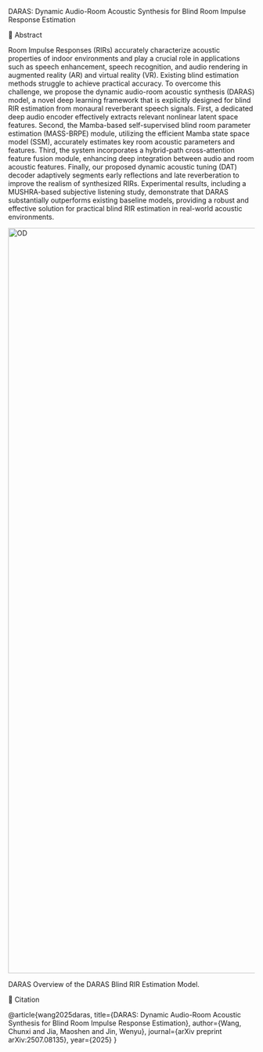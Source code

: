  DARAS: Dynamic Audio-Room Acoustic Synthesis for Blind Room Impulse Response Estimation

📜 Abstract

Room Impulse Responses (RIRs) accurately characterize acoustic properties of indoor environments and play a crucial role in applications such as speech enhancement, speech recognition, and audio rendering in augmented reality (AR) and virtual reality (VR). Existing blind estimation methods struggle to achieve practical accuracy. To overcome this challenge, we propose the dynamic audio-room acoustic synthesis (DARAS) model, a novel deep learning framework that is explicitly designed for blind RIR estimation from monaural reverberant speech signals. First, a dedicated deep audio encoder effectively extracts relevant nonlinear latent space features. Second, the Mamba-based self-supervised blind room parameter estimation (MASS-BRPE) module, utilizing the efficient Mamba state space model (SSM), accurately estimates key room acoustic parameters and features. Third, the system incorporates a hybrid-path cross-attention feature fusion module, enhancing deep integration between audio and room acoustic features. Finally, our proposed dynamic acoustic tuning (DAT) decoder adaptively segments early reflections and late reverberation to improve the realism of synthesized RIRs. Experimental results, including a MUSHRA-based subjective listening study, demonstrate that DARAS substantially outperforms existing baseline models, providing a robust and effective solution for practical blind RIR estimation in real-world acoustic environments.

<img width="3012" height="1519" alt="OD" src="https://github.com/user-attachments/assets/7d15853d-332b-44dc-861a-efc6a0105cef" />

DARAS
 Overview of the DARAS Blind RIR Estimation Model. 

 📖 Citation

@article{wang2025daras,
  title={DARAS: Dynamic Audio-Room Acoustic Synthesis for Blind Room Impulse Response Estimation},
  author={Wang, Chunxi and Jia, Maoshen and Jin, Wenyu},
  journal={arXiv preprint arXiv:2507.08135},
  year={2025}
}
 
